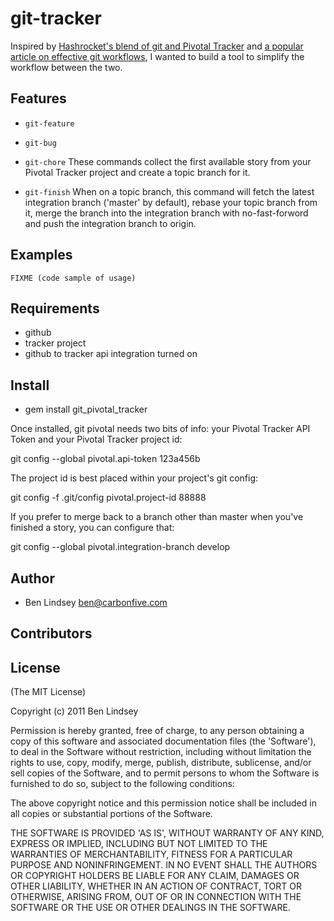 git-tracker
===========

Inspired by [Hashrocket's blend of git and Pivotal Tracker](http://reinh.com/blog/2009/03/02/a-git-workflow-for-agile-teams.html) and [a popular article on effective git workflows](http://blog.carbonfive.com/2010/11/01/integrating-topic-branches-in-git/), I wanted to build a tool to simplify the workflow between the two.

Features
--------

* `git-feature`
* `git-bug`
* `git-chore`
These commands collect the first available story from your Pivotal Tracker project and create a topic branch for it.

* `git-finish`
When on a topic branch, this command will fetch the latest integration branch ('master' by default), rebase your topic branch from it, merge the branch into the integration branch with no-fast-forword and push the integration branch to origin.

Examples
--------

    FIXME (code sample of usage)

Requirements
------------

* github
* tracker project
* github to tracker api integration turned on

Install
-------

* gem install git_pivotal_tracker

Once installed, git pivotal needs two bits of info: your Pivotal Tracker API Token and your Pivotal Tracker project id:

   git config --global pivotal.api-token 123a456b

The project id is best placed within your project's git config:

   git config -f .git/config pivotal.project-id 88888

If you prefer to merge back to a branch other than master when you've finished a story, you can configure that:

   git config --global pivotal.integration-branch develop

Author
------

* Ben Lindsey <ben@carbonfive.com>

Contributors
------

License
-------

(The MIT License)

Copyright (c) 2011 Ben Lindsey

Permission is hereby granted, free of charge, to any person obtaining
a copy of this software and associated documentation files (the
'Software'), to deal in the Software without restriction, including
without limitation the rights to use, copy, modify, merge, publish,
distribute, sublicense, and/or sell copies of the Software, and to
permit persons to whom the Software is furnished to do so, subject to
the following conditions:

The above copyright notice and this permission notice shall be
included in all copies or substantial portions of the Software.

THE SOFTWARE IS PROVIDED 'AS IS', WITHOUT WARRANTY OF ANY KIND,
EXPRESS OR IMPLIED, INCLUDING BUT NOT LIMITED TO THE WARRANTIES OF
MERCHANTABILITY, FITNESS FOR A PARTICULAR PURPOSE AND NONINFRINGEMENT.
IN NO EVENT SHALL THE AUTHORS OR COPYRIGHT HOLDERS BE LIABLE FOR ANY
CLAIM, DAMAGES OR OTHER LIABILITY, WHETHER IN AN ACTION OF CONTRACT,
TORT OR OTHERWISE, ARISING FROM, OUT OF OR IN CONNECTION WITH THE
SOFTWARE OR THE USE OR OTHER DEALINGS IN THE SOFTWARE.

